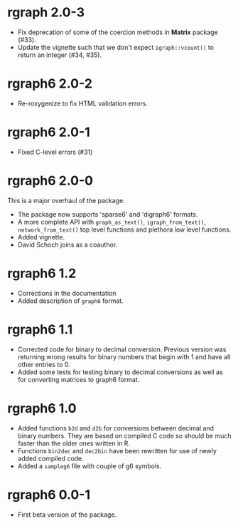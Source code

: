 # rgraph 2.0-3

- Fix deprecation of some of the coercion methods in **Matrix** package (#33).
- Update the vignette such that we don't expect `igraph::vcount()` to return an integer (#34, #35).

# rgraph6 2.0-2

- Re-roxygenize to fix HTML validation errors.


# rgraph6 2.0-1

- Fixed C-level errors (#31)


# rgraph6 2.0-0

This is a major overhaul of the package.

- The package now supports 'sparse6' and 'digraph6' formats.
- A more complete API with `graph_as_text()`, `igraph_from_text()`, `network_from_text()` top level functions and plethora low level functions.
- Added vignette.
- David Schoch joins as a coauthor.


# rgraph6 1.2

- Corrections in the documentation
- Added description of `graph6` format.


# rgraph6 1.1

- Corrected code for binary to decimal conversion. Previous version was returning wrong results for binary numbers that begin with 1 and have all other entries to 0.
- Added some tests for testing binary to decimal conversions as well as for converting matrices to graph6 format.


# rgraph6 1.0

- Added functions `b2d` and `d2b` for conversions between decimal and binary numbers. They are based on compiled C code so should be much faster than the older ones written in R.
- Functions `bin2dec` and `dec2bin` have been rewritten for use of newly added compiled code.
- Added a `sampleg6` file with couple of g6 symbols.


# rgraph6 0.0-1

- First beta version of the package.

